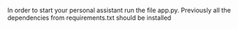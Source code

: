 In order to start your personal assistant run the file app.py.
Previously all the dependencies from requirements.txt should be installed
